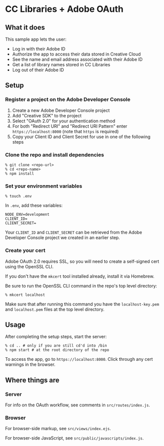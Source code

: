 # CC Libraries + Adobe OAuth

## What it does

This sample app lets the user:

- Log in with their Adobe ID
- Authorize the app to access their data stored in Creative Cloud
- See the name and email address associated with their Adobe ID
- Get a list of library names stored in CC Libraries
- Log out of their Adobe ID

## Setup

### Register a project on the Adobe Developer Console

1. Create a new Adobe Developer Console project
2. Add "Creative SDK" to the project
3. Select "OAuth 2.0" for your authentication method
4. For both "Redirect URI" and "Redirect URI Pattern" enter `https://localhost:8000` (note that `https` is required)
5. Copy your Client ID and Client Secret for use in one of the following steps

### Clone the repo and install dependencies

```shell
% git clone <repo-url>
% cd <repo-name>
% npm install
```

### Set your environment variables

```shell
% touch .env
```

In `.env`, add these variables:

```
NODE_ENV=development
CLIENT_ID=
CLIENT_SECRET=
```

Your `CLIENT_ID` and `CLIENT_SECRET` can be retrieved from the Adobe Developer Console project we created in an earlier step.

### Create your cert

Adobe OAuth 2.0 requires SSL, so you will need to create a self-signed cert using the OpenSSL CLI.

If you don't have the `mkcert` tool installed already, install it via Homebrew.

Be sure to run the OpenSSL CLI command in the repo's top level directory:

```shell
% mkcert localhost
```

Make sure that after running this command you have the `localhost-key.pem` and `localhost.pem` files at the top level directory.

## Usage

After completing the setup steps, start the server:

```shell
% cd .. # only if you are still cd'd into /bin
% npm start # at the root directory of the repo
```

To access the app, go to `https://localhost:8000`. Click through any cert warnings in the browser.

## Where things are

### Server

For info on the OAuth workflow, see comments in `src/routes/index.js`.

### Browser

For browser-side markup, see `src/views/index.ejs`.

For browser-side JavaScript, see `src/public/javascripts/index.js`.
